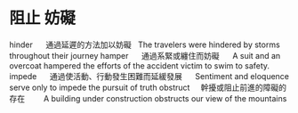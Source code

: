 # 阻止 妨礙

hinder      通過延遲的方法加以妨礙   The travelers were hindered by storms throughout their journey
hamper      通過系緊或纏住而妨礙      A suit and an overcoat hampered the efforts of the accident victim to swim to safety. 
impede      通過使活動、行動發生困難而延緩發展      Sentiment and eloquence serve only to impede the pursuit of truth
obstruct     幹擾或阻止前進的障礙的存在     　A building under construction obstructs our view of the mountains
